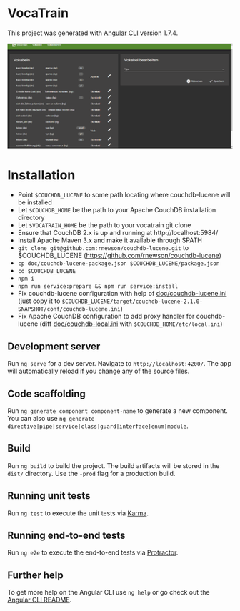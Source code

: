 # VocaTrain

This project was generated with [Angular CLI](https://github.com/angular/angular-cli) version 1.7.4.

![demo](readme/demo.gif)

# Installation
* Point `$COUCHDB_LUCENE` to some path locating where couchdb-lucene will be installed
* Let `$COUCHDB_HOME` be the path to your Apache CouchDB installation directory
* Let `$VOCATRAIN_HOME` be the path to your vocatrain git clone
* Ensure that CouchDB 2.x is up and running at http://localhost:5984/
* Install Apache Maven 3.x and make it available through $PATH
* `git clone git@github.com:rnewson/couchdb-lucene.git` to $COUCHDB_LUCENE (https://github.com/rnewson/couchdb-lucene)
* `cp doc/couchdb-lucene-package.json $COUCHDB_LUCENE/package.json`
* `cd $COUCHDB_LUCENE`
* `npm i`
* `npm run service:prepare && npm run service:install`
* Fix couchdb-lucene configuration with help of [doc/couchdb-lucene.ini](doc/couchdb-lucene.ini) (just copy it to `$COUCHDB_LUCENE/target/couchdb-lucene-2.1.0-SNAPSHOT/conf/couchdb-lucene.ini`)
* Fix Apache CouchDB configuration to add proxy handler for couchdb-lucene (diff [doc/couchdb-local.ini](doc/couchdb-local.ini) with `$COUCHDB_HOME/etc/local.ini`)

## Development server

Run `ng serve` for a dev server. Navigate to `http://localhost:4200/`. The app will automatically reload if you change any of the source files.

## Code scaffolding

Run `ng generate component component-name` to generate a new component. You can also use `ng generate directive|pipe|service|class|guard|interface|enum|module`.

## Build

Run `ng build` to build the project. The build artifacts will be stored in the `dist/` directory. Use the `-prod` flag for a production build.

## Running unit tests

Run `ng test` to execute the unit tests via [Karma](https://karma-runner.github.io).

## Running end-to-end tests

Run `ng e2e` to execute the end-to-end tests via [Protractor](http://www.protractortest.org/).

## Further help

To get more help on the Angular CLI use `ng help` or go check out the [Angular CLI README](https://github.com/angular/angular-cli/blob/master/README.md).
